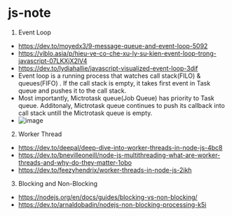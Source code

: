 # js-note
1. Event Loop
 - https://dev.to/moyedx3/9-message-queue-and-event-loop-5092
 - https://viblo.asia/p/hieu-ve-co-che-xu-ly-su-kien-event-loop-trong-javascript-07LKXjX2lV4
 - https://dev.to/lydiahallie/javascript-visualized-event-loop-3dif
 - Event loop is a running process that watches call stack(FILO) & queues(FIFO) . If the call stack is empty, it takes first event in Task queue and pushes it to the call stack.
 - Most importantly, Mictrotask queue(Job Queue) has priority to Task queue. Additonaly, Mictrotask queue continues to push its callback into call stack untill the Mictrotask queue is empty.
 - ![image](https://user-images.githubusercontent.com/38858796/167368527-64d6c76c-03a8-461f-8026-badae50ec3f8.png)
2. Worker Thread
 - https://dev.to/deepal/deep-dive-into-worker-threads-in-node-js-4bc8
 - https://dev.to/bnevilleoneill/node-js-multithreading-what-are-worker-threads-and-why-do-they-matter-1obo
 - https://dev.to/feezyhendrix/worker-threads-in-node-js-2ikh
3. Blocking and Non-Blocking
 - https://nodejs.org/en/docs/guides/blocking-vs-non-blocking/
 - https://dev.to/arnaldobadin/nodejs-non-blocking-processing-k5i
